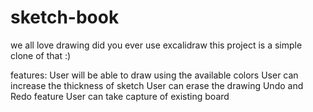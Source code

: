 # sketch-book
we all love drawing did you ever use excalidraw this project is a simple clone of that :)

features:
User will be able to draw using the available colors
User can increase the thickness of sketch
User can erase the drawing
Undo and Redo feature
User can take capture of existing board
